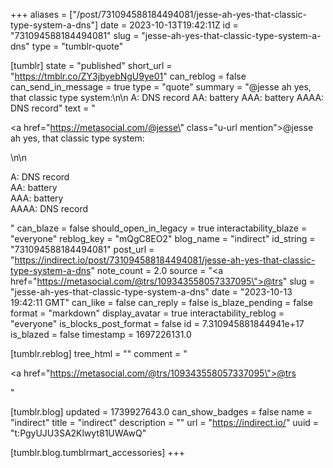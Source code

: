 +++
aliases = ["/post/731094588184494081/jesse-ah-yes-that-classic-type-system-a-dns"]
date = 2023-10-13T19:42:11Z
id = "731094588184494081"
slug = "jesse-ah-yes-that-classic-type-system-a-dns"
type = "tumblr-quote"

[tumblr]
state = "published"
short_url = "https://tmblr.co/ZY3jbyebNgU9ye01"
can_reblog = false
can_send_in_message = true
type = "quote"
summary = "@jesse ah yes, that classic type system:\n\n A: DNS record AA: battery AAA: battery AAAA: DNS record"
text = "<p><a href=\"https://metasocial.com/@jesse\" class=\"u-url mention\">@<span>jesse</span></a> ah yes, that classic type system:</p>\n\n<p>A: DNS record<br/>AA: battery<br/>AAA: battery<br/>AAAA: DNS record</p>"
can_blaze = false
should_open_in_legacy = true
interactability_blaze = "everyone"
reblog_key = "mQgC8EO2"
blog_name = "indirect"
id_string = "731094588184494081"
post_url = "https://indirect.io/post/731094588184494081/jesse-ah-yes-that-classic-type-system-a-dns"
note_count = 2.0
source = "<a href=\"https://metasocial.com/@trs/109343558057337095\">@trs</a>"
slug = "jesse-ah-yes-that-classic-type-system-a-dns"
date = "2023-10-13 19:42:11 GMT"
can_like = false
can_reply = false
is_blaze_pending = false
format = "markdown"
display_avatar = true
interactability_reblog = "everyone"
is_blocks_post_format = false
id = 7.310945881844941e+17
is_blazed = false
timestamp = 1697226131.0

[tumblr.reblog]
tree_html = ""
comment = "<p><a href=\"https://metasocial.com/@trs/109343558057337095\">@trs</a></p>"

[tumblr.blog]
updated = 1739927643.0
can_show_badges = false
name = "indirect"
title = "indirect"
description = ""
url = "https://indirect.io/"
uuid = "t:PgyUJU3SA2Klwyt81UWAwQ"

[tumblr.blog.tumblrmart_accessories]
+++
